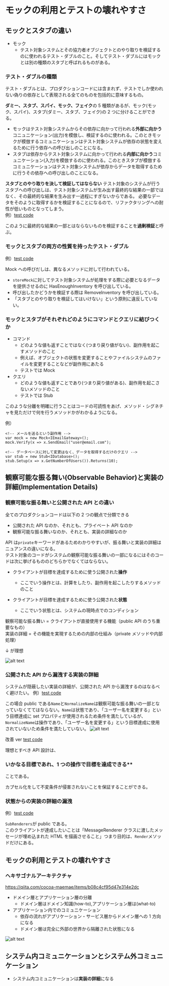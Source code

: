 # モックの利用とテストの壊れやすさ

## モックとスタブの違い

- モック
  - テスト対象システムとその協力者オブジェクトとのやり取りを検証するのに使われるテスト・ダブルのこと。そしてテスト・ダブルにはモックとは別の種類のスタブと呼ばれるものがある。

### テスト・ダブルの種類

テスト・ダブルとは、プロダクションコードには含まれず、テストでしか使われない偽りの依存として表現される全てのものを包括的に意味するもの。

**ダミー、スタブ、スパイ、モック、フェイク**の 5 種類があるが、モック(モック、スパイ)、スタブ(ダミー、スタブ、フェイク)の 2 つに分けることができる。

- モックはテスト対象システムからその依存に向かって行われる**外部に向かう**コニュニケーション(出力)を模倣し、検証するのに使われる。このときモックが模倣するコミュニケーションはテスト対象システムが依存の状態を変えるために行う依存への呼び出しのことになる。
- スタブは依存からテスト対象システムに向かって行われる**内部に向かう**コミュニケーション(入力)を模倣するのに使われる。このときスタブが模倣するコミュニケーションはテスト対象システムが依存からデータを取得するために行うその依存への呼び出しのことになる。

**スタブとのやり取りを決して検証してはならない**
テスト対象のシステムが行うスタブへの呼び出しは、テスト対象システムが生み出す最終的な結果の一部ではなく、その最終的な結果を生み出す一過程にすぎないからである。
必要なデータをそのように取得するかを検証することになるので、リファクタリングへの耐性が低いものとなってしまう。<br>
例）[test code](./sample5.3.java)

このように最終的な結果の一部とはならないものを検証することを**過剰検証**と呼ぶ。

### モックとスタブの両方の性質を持ったテスト・ダブル

例）[test code](./sample5.4.java)

Mock への呼びだしは、異なるメソッドに対して行われている。

- `storeMock`に対してテスト対象システムが処理をする際に必要となるデータを提供させるのに HasEnoughInventory を呼び出している。
- 呼び出したかどうかを検証する際は RemoveInventory を呼び出している。
- 「スタブとのやり取りを検証してはいけない」という原則に違反していない。

### モックとスタブがそれぞれどのようにコマンドとクエリに結びつくか

- コマンド
  - どのような値も返すことではなく(つまり戻り値がない)、副作用を起こすメソッドのこと
  - 例えば、オブジェクトの状態を変更することやファイルシステムのファイルを変更することなどが副作用にあたる
  - テストでは Mock
- クエリ
  - どのような値も返すことであり(つまり戻り値がある)、副作用を起こさないメソッドのこと
  - テストでは Stub

このような分離を明確に行うことはコードの可読性をあげ、メソッド・シグネチャを見ただけで何を行うメソッドかがわかるようになる。

例）

```
<!-- メールを送るという副作用 -->
var mock = new Mock<IEmailGateway>();
mock.Verify(x => x.SendEmail("user@email.com");
```

```
<!-- データベースに対して変更はなく、データを取得するだけのクエリ -->
var stub = new Stub<IDatabase>();
stub.Setup(x => x.GetNumberOfUsers()).Returns(10);
```

## 観察可能な振る舞い(Observable Behavior)と実装の詳細(Implementation Details)

### 観察可能な振る舞いと公開された API との違い

全てのプロダクションコードは以下の 2 つの観点で分類できる

- 公開された API なのか、それとも、プライベート API なのか
- 観察可能な振る舞いなのか、それとも、実装の詳細なのか

API は`private`キーワードがあるためわかりやすいが、振る舞いと実装の詳細はニュアンスの違いになる。<br>
テスト対象のコードがシステムの観察可能な振る舞いの一部になるにはそのコードは次に挙げるもののどちらかでなくてはならない。

- クライアントが目標を達成するために使う公開された**操作**
  - ここでいう操作とは、計算をしたり、副作用を起こしたりするメソッドのこと
- クライアントが目標を達成するために使う公開された**状態**

  - ここでいう状態とは、システムの現時点でのコンディション

観察可能な振る舞い = クライアントが直接使用する機能（public API のうち重要なもの）<br>
実装の詳細 = その機能を実現するための内部の仕組み（private メソッドや内部処理）

↓ が理想

![alt text](<スクリーンショット 2025-01-11 15.46.53.png>)

### 公開された API から漏洩する実装の詳細

システムが隠蔽したい実装の詳細が、公開された API から漏洩するのはなるべく避けたい。
例）[test code](./sample5.5.java)

この場合 public である`Name`と`NormalizeName`は観察可能な振る舞いの一部となっていなくててはならない。`Name`は状態であり、「ユーザー名を変更する」という目標達成に set プロパティが使用されるため条件を満たしているが、`NormalizeName`は操作であり、「ユーザー名を変更する」という目標達成に使用されていないため条件を満たしていない。
![alt text](<スクリーンショット 2025-01-11 16.02.06.png>)

改善 ver
[test code](./sample5.6.java)

理想とすべき API 設計は、<h3>いかなる目標であれ、1 つの操作で目標を達成できる\*\*</h3>ことである。

カプセル化をして不変条件が侵害されないことを保証することができる。

### 状態からの実装の詳細の漏洩

例）[test code](./sample5.7.java)

`SubRenderers`が public である。<br>
このクライアントが達成したいことは「MessageRenderer クラスに渡したメッセージが埋め込まれた HTML を描画させること」つまり目的は、`Render`メソッドだけにある。

## モックの利用とテストの壊れやすさ

### ヘキサゴナルアーキテクチャ

https://qiita.com/cocoa-maemae/items/b08c4cf95d47e314e2dc

- ドメイン層とアプリケーション層の分離
  - ドメイン層はドメイン知識(how-to),アプリケーション層は(what-to)
- アプリケーション内でのコミュニケーション
  - 依存の流れがアプリケーション・サービス層からドメイン層への 1 方向になる
  - ドメイン層は完全に外部の世界から隔離された状態になる

![alt text](<スクリーンショット 2025-01-11 16.45.35.png>)

## システム内コミュニケーションとシステム外コミュニケーション

- システム内コミュニケーションは**実装の詳細**になる
